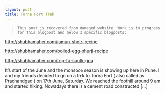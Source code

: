 ```yaml
---
layout: post
title: Torna Fort Trek
---
```


> ``This post is recovered from damaged website. Work is in progress for this blogpost and below 3 specific blogposts:``

http://shubhamaher.com/jamun-shots-recipe

http://shubhamaher.com/boiled-egg-bhurji-recipe

http://shubhamaher.com/trip-to-south-goa

It’s start of the June and the monsoon season is showing up here in Pune. I and my friends decided to go on a trek to Torna Fort ( also called as Prachandgad ) on 17th June, Saturday. We reached the foothill around 9 am and started hiking. Nowadays there is a cement road constructed […]

